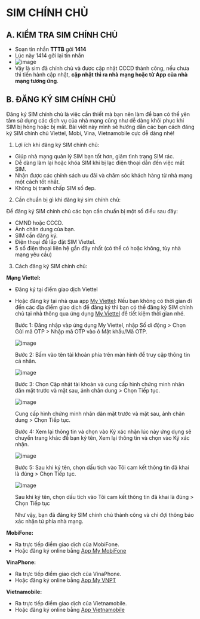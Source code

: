 # SIM CHÍNH CHỦ #

## A. KIỂM TRA SIM CHÍNH CHỦ ##

- Soạn tin nhắn **TTTB** gởi **1414**
- Lúc này 1414 gởi lại tin nhắn 
- ![image](https://user-images.githubusercontent.com/82578024/226791687-05ae191b-09ca-448a-84f2-2dfb2dca0026.png)
- Vậy là sim đã chính chủ và được cập nhật CCCD thành công, nếu chưa thì tiến hành cập nhật, **cập nhật thì ra nhà mạng hoặc từ App của nhà mạng tương ứng**.

## B. ĐĂNG KÝ SIM CHÍNH CHỦ ##

Đăng ký SIM chính chủ là việc cần thiết mà bạn nên làm để bạn có thể yên tâm sử dụng các dịch vụ của nhà mạng cũng như dễ dàng khôi phục khi SIM bị hỏng hoặc bị mất. Bài viết này mình sẽ hướng dẫn các bạn cách đăng ký SIM chính chủ Viettel, Mobi, Vina, Vietnamobile cực dễ dàng nhé!

1. Lợi ích khi đăng ký SIM chính chủ:

- Giúp nhà mạng quản lý SIM bạn tốt hơn, giảm tình trạng SIM rác.
- Dễ dàng làm lại hoặc khóa SIM khi bị lạc điện thoại dẫn đến việc mất SIM.
- Nhận được các chính sách ưu đãi và chăm sóc khách hàng từ nhà mạng một cách tốt nhất.
- Không bị tranh chấp SIM số đẹp.

2. Cần chuẩn bị gì khi đăng ký sim chính chủ: 

Để đăng ký SIM chính chủ các bạn cần chuẩn bị một số điều sau đây:

- CMND hoặc CCCD.
- Ảnh chân dung của bạn.
- SIM cần đăng ký.
- Điện thoại để lắp đặt SIM Viettel.
- 5 số điện thoại liên hệ gần đây nhất (có thể có hoặc không, tùy nhà mạng yêu cầu)

3. Cách đăng ký SIM chính chủ:

**Mạng Viettel:**

- Đăng ký tại điểm giao dịch Viettel
- Hoặc đăng ký tại nhà qua app [My Viettel](https://play.google.com/store/apps/details?id=com.vttm.vietteldiscovery&pli=1): Nếu bạn không có thời gian đi đến các địa điểm giao dịch để đăng ký thì bạn có thể đăng ký SIM chính chủ tại nhà thông qua ứng dụng [My Viettel](https://play.google.com/store/apps/details?id=com.vttm.vietteldiscovery&pli=1) để tiết kiệm thời gian nhé.

  Bước 1: Đăng nhập vàp ứng dụng My Viettel, nhập Số di động > Chọn Gửi mã OTP > Nhập mã OTP vào ô Mật khẩu/Mã OTP.
  
  ![image](https://user-images.githubusercontent.com/82578024/226828038-222d152d-146d-4dd6-9564-722f6d6d3577.png)
  
  Bước 2: Bấm vào tên tài khoản phía trên màn hình để truy cập thông tin cá nhân.
  
  ![image](https://user-images.githubusercontent.com/82578024/226828359-67c2152d-b4fb-4116-bda0-c0416ac2096e.png)
  
  Bước 3: Chọn Cập nhật tài khoản và cung cấp hình chứng minh nhân dân mặt trước và mặt sau, ảnh chân dung > Chọn Tiếp tục.
  
  ![image](https://user-images.githubusercontent.com/82578024/226828511-8737cc3d-8361-4cf8-9eb8-bbcdbed96af8.png)
  
  Cung cấp hình chứng minh nhân dân mặt trước và mặt sau, ảnh chân dung > Chọn Tiếp tục.
  
  Bước 4: Xem lại thông tin và chọn vào Ký xác nhận lúc này ứng dụng sẽ chuyển trang khác để bạn ký tên, Xem lại thông tin và chọn vào Ký xác nhận.
  
  ![image](https://user-images.githubusercontent.com/82578024/226828693-8c5f3e0d-231d-4d37-a3b0-75ae7f76cb1d.png)
  
  Bước 5: Sau khi ký tên, chọn dấu tích vào Tôi cam kết thông tin đã khai là đúng > Chọn Tiếp tục.
  
  ![image](https://user-images.githubusercontent.com/82578024/226828893-ba8e73d9-71bd-4c8e-a7c3-182f85a34c79.png)
  
  Sau khi ký tên, chọn dấu tích vào Tôi cam kết thông tin đã khai là đúng > Chọn Tiếp tục
  
  Như vậy, bạn đã đăng ký SIM chính chủ thành công và chỉ đợi thông báo xác nhận từ phía nhà mạng.
  
**MobiFone:**
  
  - Ra trực tiếp điểm giao dịch của MobiFone.
  - Hoặc đăng ký online bằng [App My MobiFone](https://play.google.com/store/apps/details?id=vms.com.vn.mymobifone)
  
**VinaPhone:**
  
  - Ra trực tiếp điểm giao dịch của VinaPhone.
  - Hoặc đăng ký online bằng [App My VNPT](https://play.google.com/store/apps/details?id=com.vnp.myvinaphone&hl=vi)  
  
**Vietnamobile:**
  
  - Ra trực tiếp điểm giao dịch của Vietnamobile.
  - Hoặc đăng ký online bằng [App Vietnamobile](https://play.google.com/store/apps/details?id=com.vietnamobile.vietnamobile)
  
